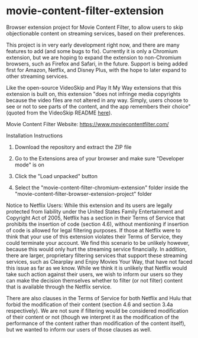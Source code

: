 # movie-content-filter-extension
 Browser extension project for Movie Content Filter, to allow users to skip objectionable content on streaming services, based on their preferences.

 This project is in very early development right now, and there are many features to add (and some bugs to fix). Currently it is only a Chromium extension, but we are hoping to expand the extension to non-Chromium browsers, such as Firefox and Safari, in the future. Support is being added first for Amazon, Netflix, and Disney Plus, with the hope to later expand to other streaming services.

Like the open-source VideoSkip and Play It My Way extensions that this extension is built on, this extension "does not infringe media copyrights because the video files are not altered in any way. Simply, users choose to see or not to see parts of the content, and the app remembers their choice" (quoted from the VideoSkip README [here](https://github.com/fruiz500/VideoSkip-extension/blob/master/README.md)).

Movie Content Filter Website: https://www.moviecontentfilter.com/

Installation Instructions

1. Download the repository and extract the ZIP file

2. Go to the Extensions area of your browser and make sure "Developer mode" is on

3. Click the "Load unpacked" button

4. Select the "movie-content-filter-chromium-extension" folder inside the "movie-content-filter-browser-extension-project" folder

Notice to Netflix Users: While this extension and its users are legally protected from liability under the United States Family Entertainment and Copyright Act of 2005, Netflix has a section in their Terms of Service that prohibits the insertion of code (section 4.6), without mentioning if insertion of code is allowed for legal filtering purposes. If those at Netflix were to think that your use of this extension violates their Terms of Service, they could terminate your account. We find this scenario to be unlikely however, because this would only hurt the streaming service financially. In addition, there are larger, proprietary filtering services that support these streaming services, such as Clearplay and Enjoy Movies Your Way, that have not faced this issue as far as we know. While we think it is unlikely that Netflix would take such action against their users, we wish to inform our users so they can make the decision themselves whether to filter (or not filter) content that is available through the Netflix service.

There are also clauses in the Terms of Service for both Netflix and Hulu that forbid the modification of their content (section 4.6 and section 3.4a respectively). We are not sure if filtering would be considered modification of their content or not (though we interpret it as the modification of the performance of the content rather than modification of the content itself), but we wanted to inform our users of those clauses as well.